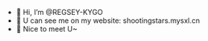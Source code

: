 - 👋 Hi, I’m @REGSEY-KYGO
- 👀 U can see me on my website: shootingstars.mysxl.cn
- 🌱 Nice to meet U~


<!---
REGSEY-KYGO/REGSEY-KYGO is a ✨ special ✨ repository because its `README.md` (this file) appears on your GitHub profile.
You can click the Preview link to take a look at your changes.
--->
